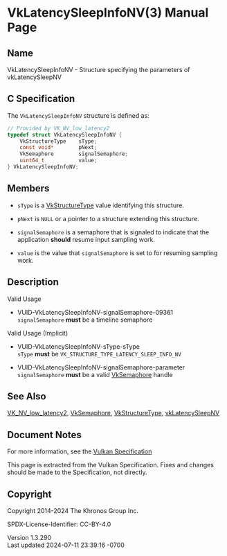 # VkLatencySleepInfoNV(3) Manual Page

## Name

VkLatencySleepInfoNV - Structure specifying the parameters of
vkLatencySleepNV



## <a href="#_c_specification" class="anchor"></a>C Specification

The `VkLatencySleepInfoNV` structure is defined as:

``` c
// Provided by VK_NV_low_latency2
typedef struct VkLatencySleepInfoNV {
    VkStructureType    sType;
    const void*        pNext;
    VkSemaphore        signalSemaphore;
    uint64_t           value;
} VkLatencySleepInfoNV;
```

## <a href="#_members" class="anchor"></a>Members

- `sType` is a [VkStructureType](https://registry.khronos.org/vulkan/specs/1.3-extensions/man/html/VkStructureType.html) value identifying
  this structure.

- `pNext` is `NULL` or a pointer to a structure extending this
  structure.

- `signalSemaphore` is a semaphore that is signaled to indicate that the
  application **should** resume input sampling work.

- `value` is the value that `signalSemaphore` is set to for resuming
  sampling work.

## <a href="#_description" class="anchor"></a>Description

Valid Usage

- <a href="#VUID-VkLatencySleepInfoNV-signalSemaphore-09361"
  id="VUID-VkLatencySleepInfoNV-signalSemaphore-09361"></a>
  VUID-VkLatencySleepInfoNV-signalSemaphore-09361  
  `signalSemaphore` **must** be a timeline semaphore

Valid Usage (Implicit)

- <a href="#VUID-VkLatencySleepInfoNV-sType-sType"
  id="VUID-VkLatencySleepInfoNV-sType-sType"></a>
  VUID-VkLatencySleepInfoNV-sType-sType  
  `sType` **must** be `VK_STRUCTURE_TYPE_LATENCY_SLEEP_INFO_NV`

- <a href="#VUID-VkLatencySleepInfoNV-signalSemaphore-parameter"
  id="VUID-VkLatencySleepInfoNV-signalSemaphore-parameter"></a>
  VUID-VkLatencySleepInfoNV-signalSemaphore-parameter  
  `signalSemaphore` **must** be a valid [VkSemaphore](https://registry.khronos.org/vulkan/specs/1.3-extensions/man/html/VkSemaphore.html)
  handle

## <a href="#_see_also" class="anchor"></a>See Also

[VK_NV_low_latency2](https://registry.khronos.org/vulkan/specs/1.3-extensions/man/html/VK_NV_low_latency2.html),
[VkSemaphore](https://registry.khronos.org/vulkan/specs/1.3-extensions/man/html/VkSemaphore.html),
[VkStructureType](https://registry.khronos.org/vulkan/specs/1.3-extensions/man/html/VkStructureType.html),
[vkLatencySleepNV](https://registry.khronos.org/vulkan/specs/1.3-extensions/man/html/vkLatencySleepNV.html)

## <a href="#_document_notes" class="anchor"></a>Document Notes

For more information, see the <a
href="https://registry.khronos.org/vulkan/specs/1.3-extensions/html/vkspec.html#VkLatencySleepInfoNV"
target="_blank" rel="noopener">Vulkan Specification</a>

This page is extracted from the Vulkan Specification. Fixes and changes
should be made to the Specification, not directly.

## <a href="#_copyright" class="anchor"></a>Copyright

Copyright 2014-2024 The Khronos Group Inc.

SPDX-License-Identifier: CC-BY-4.0

Version 1.3.290  
Last updated 2024-07-11 23:39:16 -0700
